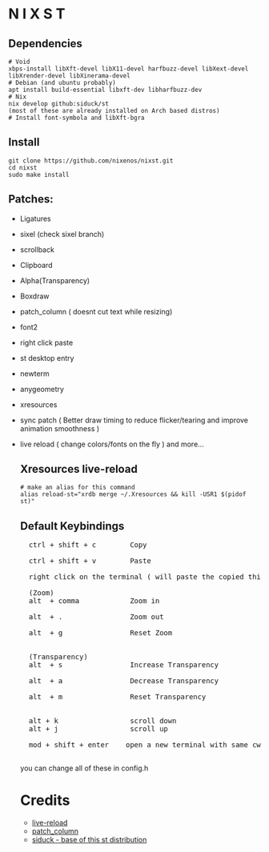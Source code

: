 # N I X S T

## Dependencies

```
# Void
xbps-install libXft-devel libX11-devel harfbuzz-devel libXext-devel libXrender-devel libXinerama-devel
# Debian (and ubuntu probably)
apt install build-essential libxft-dev libharfbuzz-dev
# Nix
nix develop github:siduck/st
(most of these are already installed on Arch based distros)
# Install font-symbola and libXft-bgra
```

## Install

```
git clone https://github.com/nixenos/nixst.git
cd nixst
sudo make install
```
## Patches:

- Ligatures
- sixel (check sixel branch)
- scrollback
- Clipboard
- Alpha(Transparency)
- Boxdraw
- patch_column ( doesnt cut text while resizing)
- font2
- right click paste
- st desktop entry
- newterm
- anygeometry
- xresources
- sync patch ( Better draw timing to reduce flicker/tearing and improve animation smoothness )
- live reload ( change colors/fonts on the fly )
  and more...
    <br>

    ## Xresources live-reload

    ```
    # make an alias for this command
    alias reload-st="xrdb merge ~/.Xresources && kill -USR1 $(pidof st)"
    ```

    ## Default Keybindings<br>

    <pre>
    ctrl + shift + c        Copy  <br>
    ctrl + shift + v        Paste <br>
    right click on the terminal ( will paste the copied thing )

    (Zoom)
    alt  + comma            Zoom in <br>
    alt  + .                Zoom out <br>
    alt  + g                Reset Zoom<br>

    (Transparency)
    alt  + s                Increase Transparency<br>
    alt  + a                Decrease Transparency<br>
    alt  + m                Reset Transparency<br>

    alt + k                 scroll down
    alt + j                 scroll up

    mod + shift + enter    open a new terminal with same cwd ( current working directory )
    </pre>

    you can change all of these in config.h
    <br>

    # Credits

    - [live-reload](https://github.com/nimaipatel/st)
    - [patch_column](https://github.com/nimaipatel/st/blob/all/patches/7672445bab01cb4e861651dc540566ac22e25812.diff)
    - [siduck - base of this st distribution](https://github.com/siduck/st)
